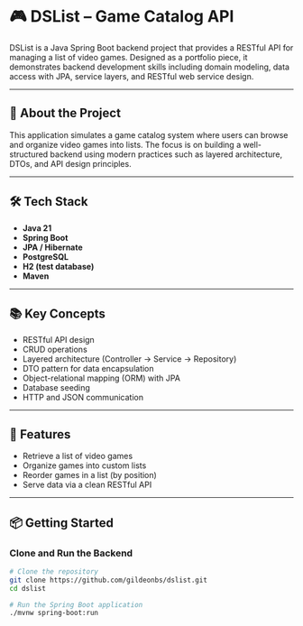 # 🎮 DSList – Game Catalog API

DSList is a Java Spring Boot backend project that provides a RESTful API for managing a list of video games. Designed as a portfolio piece, it demonstrates backend development skills including domain modeling, data access with JPA, service layers, and RESTful web service design.

---

## 🚀 About the Project

This application simulates a game catalog system where users can browse and organize video games into lists. The focus is on building a well-structured backend using modern practices such as layered architecture, DTOs, and API design principles.

---

## 🛠️ Tech Stack

- **Java 21**
- **Spring Boot**
- **JPA / Hibernate**
- **PostgreSQL**
- **H2 (test database)**
- **Maven**

---

## 📚 Key Concepts

- RESTful API design
- CRUD operations
- Layered architecture (Controller → Service → Repository)
- DTO pattern for data encapsulation
- Object-relational mapping (ORM) with JPA
- Database seeding
- HTTP and JSON communication

---

## 🔄 Features

- Retrieve a list of video games
- Organize games into custom lists
- Reorder games in a list (by position)
- Serve data via a clean RESTful API

---

## 📦 Getting Started

### Clone and Run the Backend

```bash
# Clone the repository
git clone https://github.com/gildeonbs/dslist.git
cd dslist

# Run the Spring Boot application
./mvnw spring-boot:run

